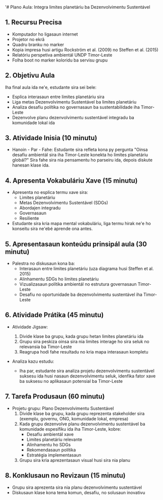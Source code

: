 '# Plano Aula: Integra limites planetáriu ba Dezenvolvimentu Sustentável

## 1. Recursu Precisa

- Komputador ho ligasaun internet
- Projetor no ekrã
- Quadru branku no marker
- Kopia impresa husi artigu Rockström et al. (2009) no Steffen et al. (2015)
- Relatóriu perspetiva ambientál UNDP Timor-Leste
- Folha boot no marker koloridu ba servisu grupu

## 2. Objetivu Aula

Iha final aula ida ne'e, estudante sira sei bele:
- Esplica interasaun entre limites planetáriu sira
- Liga metas Dezenvolvimentu Sustentável ba limites planetáriu
- Analiza desafiu polítika no governasaun ba sustentabilidade iha Timor-Leste
- Dezenvolve planu dezenvolvimentu sustentável integradu ba komunidade lokal ida

## 3. Atividade Inisia (10 minutu)

- Hanoin - Par - Fahe: Estudante sira refleta kona py pergunta "Oinsa desafiu ambientál sira iha Timor-Leste konekta ho limites planetáriu globál?" Sira fahe sira nia pensamentu ho parseiru ida, depois diskute hanesan klase ida.

## 4. Apresenta Vokabuláriu Xave (15 minutu)

- Apresenta no esplica termu xave sira:
  - Limites planetáriu
  - Metas Dezenvolvimentu Sustentável (SDGs)
  - Abordajen integradu
  - Governasaun
  - Resiliente
- Estudante sira kria mapa mental vokabuláriu, liga termu hirak ne'e ho konseitu sira ne'ebé aprende ona antes.

## 5. Apresentasaun konteúdu prinsipál aula (30 minutu)

- Palestra no diskusaun kona ba:
  - Interasaun entre limites planetáriu (uza diagrama husi Steffen et al. 2015)
  - Alinhamentu SDGs ho limites planetáriu
  - Vizualizasaun polítika ambientál no estrutura governasaun Timor-Leste
  - Desafiu no oportunidade ba dezenvolvimentu sustentável iha Timor-Leste

## 6. Atividade Prátika (45 minutu)

- Atividade Jigsaw:
  1. Divide klase ba grupu, kada grupu hetan limites planetáriu ida
  2. Grupu sira peskiza oinsa sira nia limites interage ho sira seluk no relevansia ba Timor-Leste
  3. Reagrupa hodi fahe resultadu no kria mapa interasaun kompletu

- Analiza kazu estudu:
  - Iha par, estudante sira analiza projetu dezenvolvimentu sustentável suksesu ida husi nasaun dezenvolvimentu seluk, idenfika fator xave ba suksesu no aplikasaun potensial ba Timor-Leste

## 7. Tarefa Produsaun (60 minutu)

- Projetu grupu: Plano Dezenvolvimentu Sustentável
  1. Divide klase ba grupu, kada grupu reprezenta stakeholder sira (exemplu, governu, ONG, komunidade lokal, empresa)
  2. Kada grupu dezenvolve planu dezenvolvimentu sustentável ba komunidade espesífiku ida iha Timor-Leste, kobre:
     - Desafiu ambientál xave
     - Limites planetáriu relevante
     - Alinhamentu ho SDGs
     - Rekomendasaun polítika
     - Estratégia implementasaun
  3. Grupu sira kria aprezentasaun visual husi sira nia planu

## 8. Konklusaun no Revizaun (15 minutu)

- Grupu sira aprezenta sira nia planu dezenvolvimentu sustentável
- Diskusaun klase kona tema komun, desafiu, no solusaun inovativu